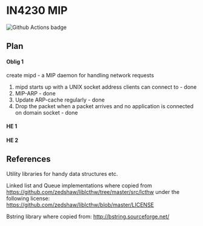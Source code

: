 # IN4230 MIP
![Github Actions badge](https://github.com/sonhal/IN4230-M1/workflows/CI/badge.svg)

## Plan

#### Oblig 1
create mipd - a MIP daemon for handling network requests

1. mipd starts up with a UNIX socket address clients can connect to - done
2. MIP-ARP - done
3. Update ARP-cache regularly - done
4. Drop the packet when a packet arrives and no application is connected on domain socket - done

#### HE 1

#### HE 2

## References
Utility libraries for handy data structures etc.

Linked list and Queue implementations where copied from
https://github.com/zedshaw/liblcthw/tree/master/src/lcthw under the following license: https://github.com/zedshaw/liblcthw/blob/master/LICENSE

Bstring library where copied from: http://bstring.sourceforge.net/


